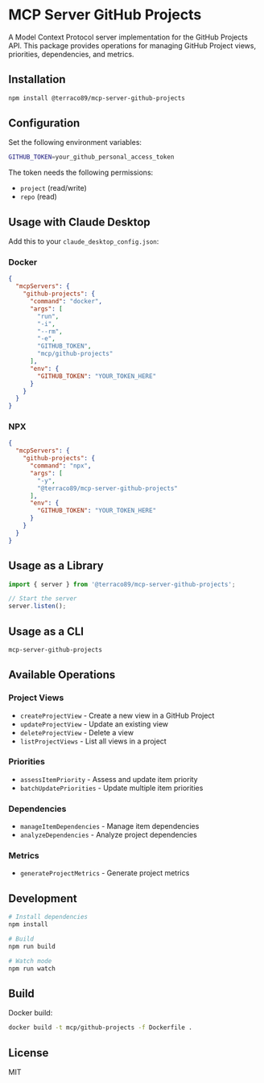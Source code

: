 # MCP Server GitHub Projects

A Model Context Protocol server implementation for the GitHub Projects API. This package provides operations for managing GitHub Project views, priorities, dependencies, and metrics.

## Installation

```bash
npm install @terraco89/mcp-server-github-projects
```

## Configuration

Set the following environment variables:

```bash
GITHUB_TOKEN=your_github_personal_access_token
```

The token needs the following permissions:
- `project` (read/write)
- `repo` (read)

## Usage with Claude Desktop

Add this to your `claude_desktop_config.json`:

### Docker

```json
{
  "mcpServers": {
    "github-projects": {
      "command": "docker",
      "args": [
        "run",
        "-i",
        "--rm",
        "-e",
        "GITHUB_TOKEN",
        "mcp/github-projects"
      ],
      "env": {
        "GITHUB_TOKEN": "YOUR_TOKEN_HERE"
      }
    }
  }
}
```

### NPX

```json
{
  "mcpServers": {
    "github-projects": {
      "command": "npx",
      "args": [
        "-y",
        "@terraco89/mcp-server-github-projects"
      ],
      "env": {
        "GITHUB_TOKEN": "YOUR_TOKEN_HERE"
      }
    }
  }
}
```

## Usage as a Library

```typescript
import { server } from '@terraco89/mcp-server-github-projects';

// Start the server
server.listen();
```

## Usage as a CLI

```bash
mcp-server-github-projects
```

## Available Operations

### Project Views
- `createProjectView` - Create a new view in a GitHub Project
- `updateProjectView` - Update an existing view
- `deleteProjectView` - Delete a view
- `listProjectViews` - List all views in a project

### Priorities
- `assessItemPriority` - Assess and update item priority
- `batchUpdatePriorities` - Update multiple item priorities

### Dependencies
- `manageItemDependencies` - Manage item dependencies
- `analyzeDependencies` - Analyze project dependencies

### Metrics
- `generateProjectMetrics` - Generate project metrics

## Development

```bash
# Install dependencies
npm install

# Build
npm run build

# Watch mode
npm run watch
```

## Build

Docker build:

```bash
docker build -t mcp/github-projects -f Dockerfile .
```

## License

MIT